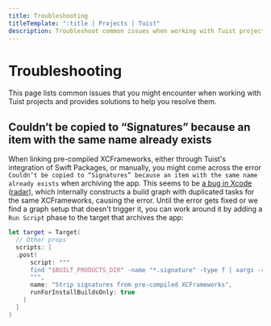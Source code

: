 ```yaml
---
title: Troubleshooting
titleTemplate: ":title | Projects | Tuist"
description: Troubleshoot common issues when working with Tuist projects.
---
```


# Troubleshooting

This page lists common issues that you might encounter when working with Tuist projects and provides solutions to help you resolve them.

## Couldn’t be copied to “Signatures” because an item with the same name already exists

When linking pre-compiled XCFrameworks, either through Tuist's integration of Swift Packages, or manually, you might come across the error `Couldn’t be copied to “Signatures” because an item with the same name already exists` when archiving the app.
This seems to be [a bug in Xcode](https://github.com/CocoaPods/CocoaPods/issues/12022) ([radar](https://feedbackassistant.apple.com/feedback/15554623)), which internally constructs a build graph with duplicated tasks for the same XCFrameworks, causing the error. Until the error gets fixed or we find a graph setup that doesn't trigger it, you can work around it by adding a `Run Script` phase to the target that archives the app:

```swift
let target = Target(
  // Other props
  scripts: [
  .post(
      script: """
      find "$BUILT_PRODUCTS_DIR" -name "*.signature" -type f | xargs -r rm
      """,
      name: "Strip signatures from pre-compiled XCFrameworks",
      runForInstallBuildsOnly: true
    )
  ]
)
```
